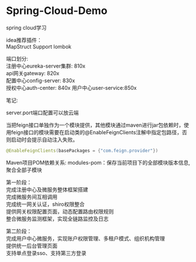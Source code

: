# Spring-Cloud-Demo
spring cloud学习

idea推荐插件：  
MapStruct Support
lombok

端口划分:  
注册中心eureka-server集群: 810x  
api网关gateway: 820x  
配置中心config-server: 830x  
授权中心auth-center: 840x
用户中心user-service:850x

笔记:  

server.port端口配置可以放云端

当把feign接口单独作为一个模块提供，其他模块通过maven进行jar包依赖时，使用feign接口的模块需要在启动类的@EnableFeignClients注解中指定包路径，否则启动时会提示自动注入失败。
```java
@EnableFeignClients(basePackages = {"com.feign.provider"})
```
Maven项目POM依赖关系:
modules-pom：保存当前项目下的全部模块版本信息,聚合全部子模块


第一阶段：  
完成注册中心及微服务整体框架搭建  
完成微服务间互相调用  
完成统一网关认证，shiro权限整合  
提供网关权限配置页面，动态配置路由权限规则    
整合微服务监测框架，实现全链路监控及日志  

第二阶段：  
完成用户中心微服务，实现账户权限管理、多租户模式、组织机构管理  
提供统一后台管理页面  
支持单点登录sso、支持第三方登录  

